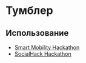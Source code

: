 # Тумблер
## Использование
* [Smart Mobility Hackathon](https://github.com/kosyachniy/SmartMobility)
* [SocialHack Hackathon](https://github.com/panslava/event-tinder)